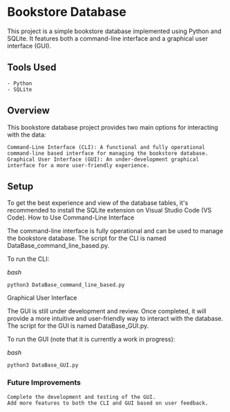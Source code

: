 # Bookstore Database

This project is a simple bookstore database implemented using Python and SQLite. It features both a command-line interface and a graphical user interface (GUI).

## Tools Used

    - Python
    - SQLite

## Overview

This bookstore database project provides two main options for interacting with the data:

    Command-Line Interface (CLI): A functional and fully operational command-line based interface for managing the bookstore database.
    Graphical User Interface (GUI): An under-development graphical interface for a more user-friendly experience.

## Setup

To get the best experience and view of the database tables, it's recommended to install the SQLite extension on Visual Studio Code (VS Code).
How to Use
Command-Line Interface

The command-line interface is fully operational and can be used to manage the bookstore database. The script for the CLI is named DataBase_command_line_based.py.

To run the CLI:

*bash*

```python3 DataBase_command_line_based.py```

Graphical User Interface

The GUI is still under development and review. Once completed, it will provide a more intuitive and user-friendly way to interact with the database. The script for the GUI is named DataBase_GUI.py.

To run the GUI (note that it is currently a work in progress):

*bash*

```python3 DataBase_GUI.py```

### Future Improvements

    Complete the development and testing of the GUI.
    Add more features to both the CLI and GUI based on user feedback.